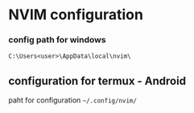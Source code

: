# NVIM configuration
### config path for windows
<code>C:\Users\<user>\AppData\local\nvim\ </code>


## configuration for termux - Android
paht for configuration <code>~/.config/nvim/</code>
